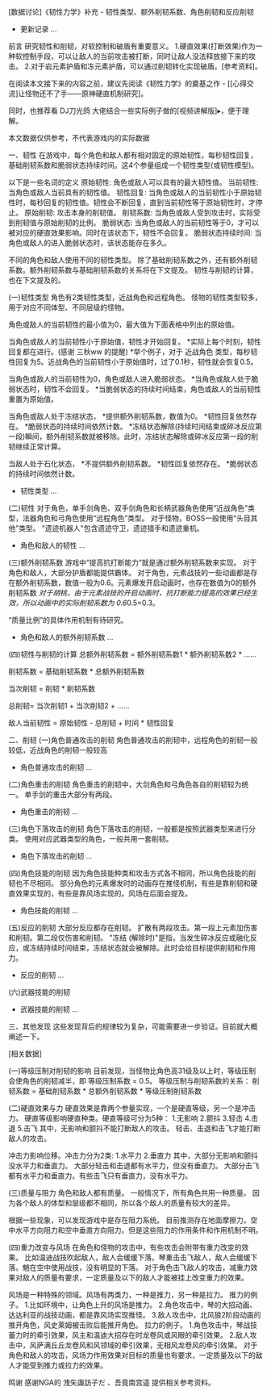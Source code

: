 ﻿[数据讨论]《韧性力学》补充 - 韧性类型、额外削韧系数、角色削韧和反应削韧

+ 更新记录 ...



前言
研究韧性和削韧，对软控制和破盾有重要意义。
1.硬直效果(打断效果)作为一种软控制手段，可以让敌人的当前攻击被打断，同时让敌人没法释放接下来的攻击。
2.对于岩元素护盾和冻元素护盾，可以通过削韧转化实现破盾。[参考资料]。

在阅读本文接下来的内容之前，建议先阅读《韧性力学》的奠基之作 - [[心得交流]让怪物还不了手——原神硬直机制研究]。

同时，也推荐看 DJ刀光鸽 大佬结合一些实际例子做的[视频讲解版]▸，便于理解。

本文数据仅供参考，不代表游戏内的实际数据

一、韧性
在游戏中，每个角色和敌人都有相对固定的原始韧性，每秒韧性回复，基础削韧系数和脆弱状态持续时间。这4个参量组成一个韧性类型(或韧性模型)。

以下是一些名词的定义
原始韧性: 角色或敌人可以具有的最大韧性值。
当前韧性: 当角色或敌人当前具有的韧性值。
韧性回复: 当角色或敌人的当前韧性小于原始韧性时，每秒回复的韧性值。韧性会不断回复，直到当前韧性等于原始韧性时，才停止。
原始削韧: 攻击本身的削韧值。
削韧系数: 当角色或敌人受到攻击时，实际受到削韧值与原始削韧的比例。
脆弱状态: 当角色或敌人的当前韧性等于0，才可以被对应的硬直效果影响。同时在该状态下，韧性不会回复。
脆弱状态持续时间: 当角色或敌人的进入脆弱状态时，该状态能存在多久。

不同的角色和敌人使用不同的韧性类型。
除了基础削韧系数之外，还有额外削韧系数。额外削韧系数与基础削韧系数的关系将在下文提及。
韧性与削韧的计算，也在下文提及的。

(一)韧性类型
角色有2类韧性类型，近战角色和远程角色。
怪物的韧性类型较多，用于对应不同体型、不同层级的怪物。

角色或敌人的当前韧性的最小值为0，最大值为下面表格中列出的原始值。

当角色或敌人的当前韧性小于原始值，韧性才开始回复。
*实际上每个时刻，韧性回复都在进行。(感谢 三秋ww 的提醒)
*举个例子，对于 近战角色 类型，每秒韧性回复为5。近战角色的当前韧性小于原始值时，过了0.1秒，韧性就会恢复0.5。

当角色或敌人的当前韧性为0，角色或敌人进入脆弱状态。
*当角色或敌人处于脆弱状态时，韧性不会回复。
*当脆弱状态的持续时间结束，角色或敌人的当前韧性重置为原始值。

当角色或敌人处于冻结状态，
*提供额外削韧系数，数值为0。
*韧性回复依然存在。
*脆弱状态的持续时间依然计数。
*冻结状态解除(持续时间结束或碎冰反应第一段)瞬间，额外削韧系数就被移除。此时，冻结状态解除或碎冰反应第一段的削韧继续正常计算。

当敌人处于石化状态，
*不提供额外削韧系数。
*韧性回复依然存在。
*脆弱状态的持续时间依然计数。

+ 韧性类型 ...


(二)韧性
对于角色，单手剑角色、双手剑角色和长柄武器角色使用“近战角色”类型，法器角色和弓角色使用“远程角色”类型。
对于怪物，BOSS一般使用“头目其他”类型。
"遗迹机器人"包含遗迹守卫，遗迹猎手和遗迹重机。
+ 角色和敌人的韧性 ...


(三)额外削韧系数
游戏中“提高抗打断能力”就是通过额外削韧系数来实现。
对于角色和敌人，大部分护盾都能提供霸体。
对于角色，元素战技的一些动画都是存在额外削韧系数，数值一般为0.6。元素爆发开启动画时，也存在数值为0的额外削韧系数
*对于胡桃，由于元素战技的开启动画时，抗打断能力提高的效果已经生效，所以动画中的实际削韧系数为 0.6*0.5=0.3。

“质量比例”的具体作用机制有待研究。
+ 角色和敌人的额外削韧系数 ...


(四)韧性与削韧的计算
总额外削韧系数 = 额外削韧系数1 * 额外削韧系数2 * ……

削韧系数 = 基础削韧系数 * 总额外削韧系数

当次削韧 = 削韧 * 削韧系数

总削韧= 当次削韧1 + 当次削韧2 + ……

敌人当前韧性 = 原始韧性 - 总削韧 + 时间 * 韧性回复

二、削韧
(一)角色普通攻击的削韧
角色普通攻击的削韧中，远程角色的削韧一般较低，近战角色的削韧一般较高
+ 角色普通攻击的削韧 ...


(二)角色重击的削韧
角色重击的削韧中，大剑角色和弓角色各自的削韧较为统一。
单手剑的重击大部分有两段。
+ 角色重击的削韧 ...


(三)角色下落攻击的削韧
角色下落攻击的削韧，一般都是按照武器类型来进行分类。
使用对应武器类型的角色，一般共用一套削韧。
+ 角色下落攻击的削韧 ...


(四)角色技能的削韧
因为角色技能种类和攻击方式各不相同，所以角色技能的削韧也不尽相同。
部分角色的元素爆发时的动画存在推怪机制，有些是靠削韧和硬直效果实现的，有些是靠风场实现的。风场在后面会提及。
+ 角色技能的削韧 ...


(五)反应的削韧
大部分反应都存在削韧。
扩散有两段攻击。第一段上元素加伤害和削韧。第二段仅伤害和削韧。
"冻结 (解除时)"是指，当发生碎冰反应或融化反应，或冻结持续时间结束，冻结状态就会被解除。此时会给目标提供削韧和作用力。
+ 反应的削韧 ...


(六)武器技能的削韧
+ 武器技能的削韧 ...


三、其他发现
这些发现背后的规律较为复杂，可能需要进一步验证。目前就大概阐述一下。

[相关数据]

(一)等级压制对削韧的影响
目前发现，当怪物比角色高31级及以上时，等级压制会使角色的削韧减半，即 等级压制系数 = 0.5。
等级压制与削韧系数的关系：
削韧系数 = 基础削韧系数 * 总额外削韧系数 * 等级压制削韧系数

(二)硬直效果与力
硬直效果是靠两个参量实现，一个是硬直等级，另一个是冲击力。
硬直等级影响硬直种类。硬直等级可分为5种：
1.无影响
2.颤抖
3.轻击
4.击退
5.击飞
其中，无影响和颤抖不能打断敌人的攻击。
轻击、击退和击飞才能打断敌人的攻击。

冲击力影响位移。冲击力分为2类:
1.水平力
2.垂直力
其中，大部分无影响和颤抖没水平力和垂直力。
大部分轻击和击退都有水平力，但没有垂直力。
大部分击飞都有水平力和垂直力。有些击飞只有垂直力，没有水平力。

(三)质量与阻力
角色和敌人都有质量。
一般情况下，所有角色共用一种质量。
因为各个敌人的体型和层级都不相同，所以各个敌人的质量有较大的差异。

根据一些现象，可以发现游戏中是存在阻力系统。
目前推测存在地面摩擦力，空中水平方向阻力和空中垂直方向阻力。但是这些阻力的作用条件和作用机制不明。

(四)重力改变与风场
在角色和怪物的攻击中，有些攻击会附带有重力改变的效果。
比如温迪战技吹起敌人，敌人会缓缓下落。琴重击击飞敌人，敌人会缓缓下落。魈在空中使用战技，没有明显的下落。
对于角色击飞敌人的攻击，减重力效果对敌人的质量有要求，一定质量及以下的敌人才能被挂上改变重力的效果。

风场是一种特殊的领域。风场有两类力，一种是推力，另一种是拉力。
推力的例子。
1.比如环境中，让角色上升的风场是推力。
2.角色攻击中，琴的大招动画、达达利亚的战技动画，都是靠风场实现推怪。
3.敌人攻击中，北风狼2阶段动画的推开角色，风史莱姆被击败后能推开角色。
拉力的例子。
1.角色攻击中，琴战技蓄力时的牵引效果，风主和温迪大招存在时龙卷风或风眼的牵引效果。
2.敌人攻击中，风萨满丘丘龙卷风和风领域的牵引效果，无相风龙卷风的牵引效果。
对于角色和敌人的攻击，风场力作用效果对目标的质量也有要求，一定质量及以下的敌人才能受到推力或拉力的效果。

鸣谢
感谢NGA的 洩矢諏訪子だ 、吾竟南宫遥 提供相关参考资料。